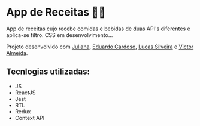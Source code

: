 # App de Receitas 🧑‍🍳
App de receitas cujo recebe comidas e bebidas de duas API's diferentes e aplica-se filtro. 
CSS em desenvolvimento...

Projeto desenvolvido com [Juliana](https://github.com/Junepa), [Eduardo Cardoso](https://github.com/edu-cardoso), [Lucas Silveira](https://github.com/lucasyuk1) e [Victor Almeida](https://github.com/vctalmeida).

## Tecnlogias utilizadas: 
* JS
* ReactJS
* Jest
* RTL
* Redux
* Context API
<!-- Olá, Tryber!
Esse é apenas um arquivo inicial para o README do seu projeto.
É essencial que você preencha esse documento por conta própria, ok?
Não deixe de usar nossas dicas de escrita de README de projetos, e deixe sua criatividade brilhar!
:warning: IMPORTANTE: você precisa deixar nítido:
- quais arquivos/pastas foram desenvolvidos por você; 
- quais arquivos/pastas foram desenvolvidos por outra pessoa estudante;
- quais arquivos/pastas foram desenvolvidos pela Trybe.
-->
